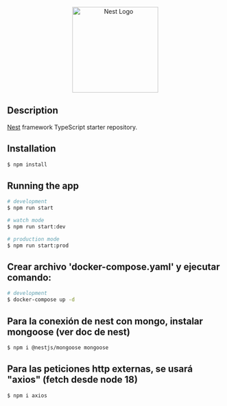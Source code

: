 <p align="center">
  <a href="http://nestjs.com/" target="blank"><img src="https://nestjs.com/img/logo-small.svg" width="200" alt="Nest Logo" /></a>
</p>
  <!--[![Backers on Open Collective](https://opencollective.com/nest/backers/badge.svg)](https://opencollective.com/nest#backer)
  [![Sponsors on Open Collective](https://opencollective.com/nest/sponsors/badge.svg)](https://opencollective.com/nest#sponsor)-->

## Description

[Nest](https://github.com/nestjs/nest) framework TypeScript starter repository.

## Installation

```bash
$ npm install
```

## Running the app

```bash
# development
$ npm run start

# watch mode
$ npm run start:dev

# production mode
$ npm run start:prod
```

## Crear archivo 'docker-compose.yaml' y ejecutar comando:

```bash
# development
$ docker-compose up -d
```

## Para la conexión de nest con mongo, instalar mongoose (ver doc de nest)

```bash
$ npm i @nestjs/mongoose mongoose
```

## Para las peticiones http externas, se usará "axios" (fetch desde node 18)

```bash
$ npm i axios
```